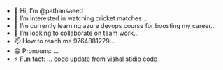 - 👋 Hi, I’m @pathansaeed
- 👀 I’m interested in watching cricket matches ...
- 🌱 I’m currently learning azure devops course for boosting my career...
- 💞️ I’m looking to collaborate on team work...
- 📫 How to reach me 9764881229...
- 😄 Pronouns: ...
- ⚡ Fun fact: ...
code update from vishal stidio code

<!---
pathansaeed/pathansaeed is a ✨ special ✨ repository because its `README.md` (this file) appears on your GitHub profile.
You can click the Preview link to take a look at your changes.
--->
